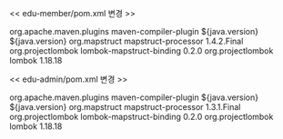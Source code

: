<< edu-member/pom.xml 변경 >>

<build>
		<plugins>
			<plugin>
				<groupId>org.apache.maven.plugins</groupId>
                <artifactId>maven-compiler-plugin</artifactId>
				<configuration>
					<source>${java.version}</source>
                    <target>${java.version}</target>
                    <annotationProcessorPaths>
                        <path>
					        <groupId>org.mapstruct</groupId>
					        <artifactId>mapstruct-processor</artifactId>
					        <version>1.4.2.Final</version>
					    </path>
					    <path>
					        <groupId>org.projectlombok</groupId>
					        <artifactId>lombok-mapstruct-binding</artifactId>
					        <version>0.2.0</version>
						</path>
						<path>
					        <groupId>org.projectlombok</groupId>
					        <artifactId>lombok</artifactId>
					        <version>1.18.18</version>
					    </path>
                    </annotationProcessorPaths>
				</configuration>
			</plugin>
		</plugins>
	</build>
  
  
  << edu-admin/pom.xml 변경 >>
  
  <build>
		<plugins>
			<plugin>
				<groupId>org.apache.maven.plugins</groupId>
                <artifactId>maven-compiler-plugin</artifactId>
				<configuration>
					<source>${java.version}</source>
                    <target>${java.version}</target>
                    <annotationProcessorPaths>
                        <path>
					        <groupId>org.mapstruct</groupId>
					        <artifactId>mapstruct-processor</artifactId>
					        <version>1.3.1.Final</version>
					    </path>
					    <path>
					        <groupId>org.projectlombok</groupId>
					        <artifactId>lombok-mapstruct-binding</artifactId>
					        <version>0.2.0</version>
						</path>
						<path>
					        <groupId>org.projectlombok</groupId>
					        <artifactId>lombok</artifactId>
					        <version>1.18.18</version>
					    </path>
                    </annotationProcessorPaths>
				</configuration>
			</plugin>
		</plugins>
	</build>
  
